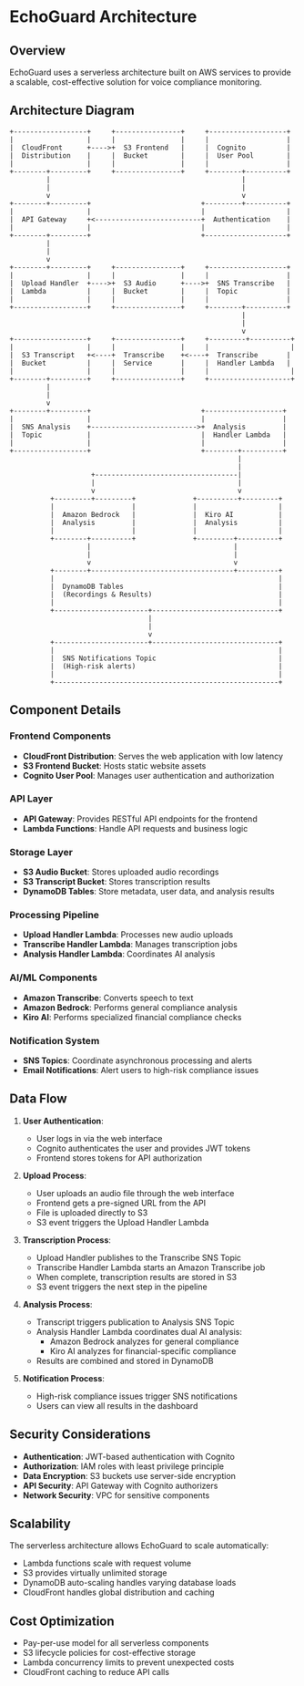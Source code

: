 # EchoGuard Architecture

## Overview

EchoGuard uses a serverless architecture built on AWS services to provide a scalable, cost-effective solution for voice compliance monitoring.

## Architecture Diagram

```
+------------------+     +----------------+     +-------------------+
|                  |     |                |     |                   |
|  CloudFront      +---->+  S3 Frontend   |     |  Cognito          |
|  Distribution    |     |  Bucket        |     |  User Pool        |
|                  |     |                |     |                   |
+--------+---------+     +----------------+     +--------+----------+
         |                                               |
         |                                               |
         v                                               v
+--------+---------+                           +---------+----------+
|                  |                           |                    |
|  API Gateway     +<--------------------------+  Authentication    |
|                  |                           |                    |
+--------+---------+                           +--------------------+
         |
         |
         v
+--------+---------+     +----------------+     +-------------------+
|                  |     |                |     |                   |
|  Upload Handler  +---->+  S3 Audio      +---->+  SNS Transcribe   |
|  Lambda          |     |  Bucket        |     |  Topic            |
|                  |     |                |     |                   |
+------------------+     +----------------+     +--------+----------+
                                                         |
                                                         |
                                                         v
+------------------+     +----------------+     +---------+----------+
|                  |     |                |     |                    |
|  S3 Transcript   +<----+  Transcribe    +<----+  Transcribe       |
|  Bucket          |     |  Service       |     |  Handler Lambda   |
|                  |     |                |     |                    |
+--------+---------+     +----------------+     +--------------------+
         |
         |
         v
+--------+---------+                           +-------------------+
|                  |                           |                   |
|  SNS Analysis    +-------------------------->+  Analysis         |
|  Topic           |                           |  Handler Lambda   |
|                  |                           |                   |
+------------------+                           +--------+----------+
                                                        |
                                                        |
                    +-----------------------------------|
                    |                                   |
                    v                                   v
          +---------+---------+              +----------+---------+
          |                   |              |                    |
          |  Amazon Bedrock   |              |  Kiro AI           |
          |  Analysis         |              |  Analysis          |
          |                   |              |                    |
          +--------+----------+              +---------+----------+
                   |                                   |
                   |                                   |
                   v                                   v
          +--------+-----------------------------------+----------+
          |                                                       |
          |  DynamoDB Tables                                      |
          |  (Recordings & Results)                               |
          |                                                       |
          +-----------------------+-------------------------------+
                                  |
                                  |
                                  v
          +-----------------------+-------------------------------+
          |                                                       |
          |  SNS Notifications Topic                              |
          |  (High-risk alerts)                                   |
          |                                                       |
          +-------------------------------------------------------+
```

## Component Details

### Frontend Components
- **CloudFront Distribution**: Serves the web application with low latency
- **S3 Frontend Bucket**: Hosts static website assets
- **Cognito User Pool**: Manages user authentication and authorization

### API Layer
- **API Gateway**: Provides RESTful API endpoints for the frontend
- **Lambda Functions**: Handle API requests and business logic

### Storage Layer
- **S3 Audio Bucket**: Stores uploaded audio recordings
- **S3 Transcript Bucket**: Stores transcription results
- **DynamoDB Tables**: Store metadata, user data, and analysis results

### Processing Pipeline
- **Upload Handler Lambda**: Processes new audio uploads
- **Transcribe Handler Lambda**: Manages transcription jobs
- **Analysis Handler Lambda**: Coordinates AI analysis

### AI/ML Components
- **Amazon Transcribe**: Converts speech to text
- **Amazon Bedrock**: Performs general compliance analysis
- **Kiro AI**: Performs specialized financial compliance checks

### Notification System
- **SNS Topics**: Coordinate asynchronous processing and alerts
- **Email Notifications**: Alert users to high-risk compliance issues

## Data Flow

1. **User Authentication**:
   - User logs in via the web interface
   - Cognito authenticates the user and provides JWT tokens
   - Frontend stores tokens for API authorization

2. **Upload Process**:
   - User uploads an audio file through the web interface
   - Frontend gets a pre-signed URL from the API
   - File is uploaded directly to S3
   - S3 event triggers the Upload Handler Lambda

3. **Transcription Process**:
   - Upload Handler publishes to the Transcribe SNS Topic
   - Transcribe Handler Lambda starts an Amazon Transcribe job
   - When complete, transcription results are stored in S3
   - S3 event triggers the next step in the pipeline

4. **Analysis Process**:
   - Transcript triggers publication to Analysis SNS Topic
   - Analysis Handler Lambda coordinates dual AI analysis:
     - Amazon Bedrock analyzes for general compliance
     - Kiro AI analyzes for financial-specific compliance
   - Results are combined and stored in DynamoDB

5. **Notification Process**:
   - High-risk compliance issues trigger SNS notifications
   - Users can view all results in the dashboard

## Security Considerations

- **Authentication**: JWT-based authentication with Cognito
- **Authorization**: IAM roles with least privilege principle
- **Data Encryption**: S3 buckets use server-side encryption
- **API Security**: API Gateway with Cognito authorizers
- **Network Security**: VPC for sensitive components

## Scalability

The serverless architecture allows EchoGuard to scale automatically:

- Lambda functions scale with request volume
- S3 provides virtually unlimited storage
- DynamoDB auto-scaling handles varying database loads
- CloudFront handles global distribution and caching

## Cost Optimization

- Pay-per-use model for all serverless components
- S3 lifecycle policies for cost-effective storage
- Lambda concurrency limits to prevent unexpected costs
- CloudFront caching to reduce API calls
